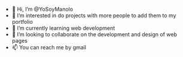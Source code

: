 - 👋 Hi, I’m @YoSoyManolo
- 👀 I’m interested in do projects with more people to add them to my portfolio
- 🌱 I’m currently learning web development
- 💞️ I’m looking to collaborate on  the development and design of web pages
- 📫 You can reach me by gmail
